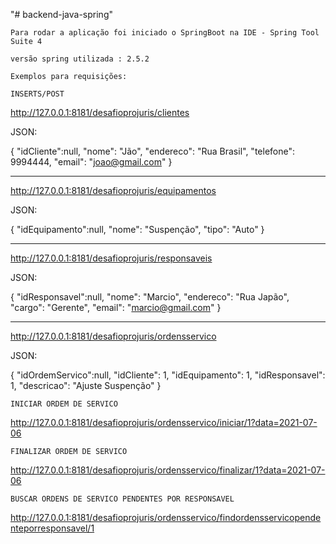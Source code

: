 "# backend-java-spring"

`Para rodar a aplicação foi iniciado o SpringBoot na IDE - Spring Tool Suite 4`

`versão spring utilizada : 2.5.2`

`Exemplos para requisições:`

`INSERTS/POST`

http://127.0.0.1:8181/desafioprojuris/clientes

JSON:

{
	"idCliente":null,
	"nome": "Jão",
	"endereco": "Rua Brasil",
	"telefone": 9994444,
	"email": "joao@gmail.com"
}

-----------------------------------------------------------------------------------------
http://127.0.0.1:8181/desafioprojuris/equipamentos

JSON:

{
	"idEquipamento":null,
	"nome": "Suspenção",
	"tipo": "Auto"
}

-----------------------------------------------------------------------------------------
http://127.0.0.1:8181/desafioprojuris/responsaveis

JSON:

{
	"idResponsavel":null,
	"nome": "Marcio",
	"endereco": "Rua Japão",
	"cargo": "Gerente",
	"email": "marcio@gmail.com"
}

-----------------------------------------------------------------------------------------
http://127.0.0.1:8181/desafioprojuris/ordensservico

JSON:

{
	"idOrdemServico":null,
	"idCliente": 1,
	"idEquipamento": 1,
	"idResponsavel": 1,
	"descricao": "Ajuste Suspenção"
}

`INICIAR ORDEM DE SERVICO` 

http://127.0.0.1:8181/desafioprojuris/ordensservico/iniciar/1?data=2021-07-06

`FINALIZAR ORDEM DE SERVICO`

http://127.0.0.1:8181/desafioprojuris/ordensservico/finalizar/1?data=2021-07-06

`BUSCAR ORDENS DE SERVICO PENDENTES POR RESPONSAVEL`

http://127.0.0.1:8181/desafioprojuris/ordensservico/findordensservicopendenteporresponsavel/1

